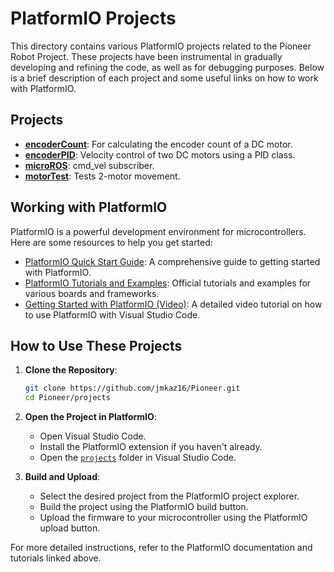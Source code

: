 # PlatformIO Projects

This directory contains various PlatformIO projects related to the Pioneer Robot Project. These projects have been instrumental in gradually developing and refining the code, as well as for debugging purposes. Below is a brief description of each project and some useful links on how to work with PlatformIO.

## Projects
- [**encoderCount**](projects/encoderCount): For calculating the encoder count of a DC motor.
- [**encoderPID**](projects/encoderPID): Velocity control of two DC motors using a PID class.
- [**microROS**](projects/microROS): cmd_vel subscriber.
- [**motorTest**](projects/motorTest): Tests 2-motor movement.

## Working with PlatformIO
PlatformIO is a powerful development environment for microcontrollers. Here are some resources to help you get started:

- [PlatformIO Quick Start Guide](https://docs.platformio.org/en/latest/core/quickstart.html): A comprehensive guide to getting started with PlatformIO.
- [PlatformIO Tutorials and Examples](https://docs.platformio.org/en/latest/tutorials/index.html): Official tutorials and examples for various boards and frameworks.
- [Getting Started with PlatformIO (Video)](https://www.youtube.com/watch?v=JmvMvIphMnY): A detailed video tutorial on how to use PlatformIO with Visual Studio Code.

## How to Use These Projects
1. **Clone the Repository**:
    ```bash
    git clone https://github.com/jmkaz16/Pioneer.git
    cd Pioneer/projects
    ```

2. **Open the Project in PlatformIO**:
    - Open Visual Studio Code.
    - Install the PlatformIO extension if you haven't already.
    - Open the [`projects`](projects) folder in Visual Studio Code.

3. **Build and Upload**:
    - Select the desired project from the PlatformIO project explorer.
    - Build the project using the PlatformIO build button.
    - Upload the firmware to your microcontroller using the PlatformIO upload button.

For more detailed instructions, refer to the PlatformIO documentation and tutorials linked above.
